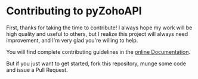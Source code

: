 # Contributing to pyZohoAPI

First, thanks for taking the time to contribute! I always hope my work will be
high quality and useful to others, but I realize this project will always need
improvement, and I'm very glad you're willing to help.

You will find complete contributing guidelines in the [online
Documentation](https://pyzohoapi.readthedocs.io/en/latest/contrib/).

But if you just want to get started, fork this repository, munge some code and
issue a Pull Request.

